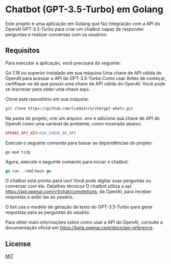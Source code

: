 # Chatbot (GPT-3.5-Turbo) em Golang

Este projeto é uma aplicação em Golang que faz integração com a API do OpenAI GPT-3.5-Turbo para criar um chatbot capaz de responder perguntas e realizar conversas com os usuários.

## Requisitos
Para executar a aplicação, você precisará do seguinte:

Go 1.16 ou superior instalado em sua máquina
Uma chave de API válida do OpenAI para acessar a API do GPT-3.5-Turbo
Como usar
Antes de começar, certifique-se de que possui uma chave de API válida do OpenAI. Você pode se inscrever para obter uma chave aqui.

Clone este repositório em sua máquina:

```bash
git clone https://github.com/lcadastro/chatgpt-whats.git
```
Na pasta do projeto, crie um arquivo .env e adicione sua chave de API do OpenAI como uma variável de ambiente, como mostrado abaixo:
```makefile
OPENAI_API_KEY=SUA_CHAVE_DE_API
```
Execute o seguinte comando para baixar as dependências do projeto:
```golang
go mod tidy
```
Agora, execute o seguinte comando para iniciar o chatbot:
```go
go run ./cmd/main.go
```
O chatbot está pronto para uso! Você pode digitar suas perguntas ou conversar com ele.
Detalhes técnicos
O chatbot utiliza a api https://api.openai.com/v1/chat/completions, da OpenAI, para receber respostas e exibi-las ao usuário.

O bot usa o modelo de geração de texto do GPT-3.5-Turbo para gerar respostas para as perguntas do usuário.

Para obter mais informações sobre como usar a API do OpenAI, consulte a documentação oficial em https://beta.openai.com/docs/api-reference.

## License

[MIT](https://choosealicense.com/licenses/mit/)